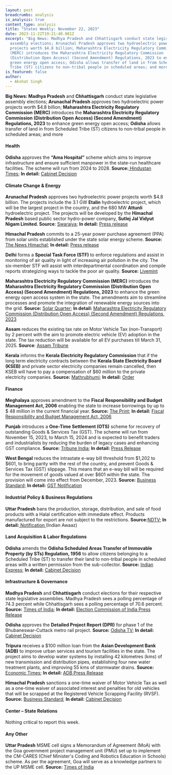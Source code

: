 ```yaml
---
layout: post
breadcrumbs: analysis
is_analysis: true
content_type: analysis
title: "States Weekly: November 22, 2023"
date: 2023-11-22T19:21:40.081Z
excerpt: "Big News: Madhya Pradesh and Chhattisgarh conduct state legislative
  assembly elections; Arunachal Pradesh approves two hydroelectric power
  projects worth $4.8 billion; Maharashtra Electricity Regulatory Commission
  (MERC) introduces the Maharashtra Electricity Regulatory Commission
  (Distribution Open Access) (Second Amendment) Regulations, 2023 to enhance
  green energy open access; Odisha allows transfer of land in from Scheduled
  Tribe (ST) citizens to non-tribal people in scheduled areas; and more."
is_featured: false
author:
  - Akshat Singh
---
```

**Big News: Madhya Pradesh** and **Chhattisgarh** conduct state legislative assembly elections; **Arunachal Pradesh** approves two hydroelectric power projects worth $4.8 billion; **Maharashtra Electricity Regulatory Commission (MERC)** introduces the **Maharashtra Electricity Regulatory Commission (Distribution Open Access) (Second Amendment) Regulations, 2023** to enhance green energy open access; **Odisha** allows transfer of land in from Scheduled Tribe (ST) citizens to non-tribal people in scheduled areas; and more

#### Health 

**Odisha** approves the **“Ama Hospital”** scheme which aims to improve infrastructure and ensure sufficient manpower in the state-run healthcare facilities. The scheme will run from 2024 to 2028. **Source:**[ Hindustan Times](https://www.hindustantimes.com/cities/others/odisha-cabinet-approves-healthcare-scheme-to-improve-hospital-infrastructure-101700018574375.html); **In detail:** [Cabinet Decision](https://cabinet.odisha.gov.in/UploadedDOC/41678_MEDIA_03%20H%20&%20FW.pdf)



#### Climate Change & Energy

**Arunachal Pradesh** approves two hydroelectric power projects worth $4.8 billion. The projects include the 3.1 GW **Etalin** hydroelectric project, which will be the largest project in the country, and the 680 MW **Attunli** hydroelectric project. The projects will be developed by the **Himachal Pradesh** based public sector hydro-power company, **Sutlej Jal Vidyut Nigam Limited. Source**: [Swarajya](https://swarajyamag.com/infrastructure/arunachal-pradesh-centre-clears-dpr-of-3098-mw-etalin-plant-largest-hydro-electric-plant-under-development); **In detail:** [Press release](https://sjvn.nic.in/latest-updates-detail/2038/120)



**Himachal Pradesh** commits to a 25-year power purchase agreement (PPA) from solar units established under the state solar energy scheme. **Source:** [The News Himachal](https://thenewshimachal.com/2023/11/himachal-pradesh-government-commits-to-25-year-power-purchase-from-solar-units/); **In detail:** [Press release](http://himachalpr.gov.in/OnePressRelease.aspx?Language=1&ID=32061)

[](http://himachalpr.gov.in/OnePressRelease.aspx?Language=1&ID=32061)

**Delhi** forms a **Special Task Force (STF)** to enforce regulations and assist in monitoring of air quality in light of increasing air pollution in the city. The six-member STF will assist with interdepartmental coordination and compile reports strategizing ways to tackle the poor air quality. **Source:** [Livemint](https://www.livemint.com/news/india/delhi-air-pollution-govt-forms-special-task-force-to-combat-rising-pollution-stf-11700130659278.html)



**Maharashtra Electricity Regulatory Commission (MERC)** introduces the **Maharashtra Electricity Regulatory Commission (Distribution Open Access) (Second Amendment) Regulations, 2023** to enhance the green energy open access system in the state. The amendments aim to streamline processes and promote the integration of renewable energy sources into the grid. **Source:** [Solar Quarter](https://solarquarter.com/2023/11/14/maharashtra-electricity-regulatory-commission-enhances-green-energy-open-access-with-new-amendments/); **In detail:** [Maharashtra Electricity Regulatory Commission (Distribution Open Access) (Second Amendment) Regulations, 2023](https://merc.gov.in/wp-content/uploads/2023/11/Gazette_DOA_second-amendment-Regulations-2023.pdf)



**Assam** reduces the existing tax rate on Motor Vehicle Tax (non-Transport) by 2 percent with the aim to promote electric vehicle (EV) adoption in the state. The tax reduction will be available for all EV purchases till March 31, 2025. **Source**: [Assam Tribune](https://assamtribune.com/assam/assam-govt-announces-tax-rebate-on-electric-vehicles-1504883)



**Kerala** informs the **Kerala Electricity Regulatory Commission** that if the long term electricity contracts between the **Kerala State Electricity Board (KSEB)** and private sector electricity companies remain cancelled, then KSEB will have to pay a compensation of $60 million to the private electricity companies. **Source:** [Mathrubhumi](https://english.mathrubhumi.com/news/kerala/kseb-will-have-to-pay-a-compensation-of-rs-500-crores-if-electricity-contracts-remain-cancelled-1.9068637); **In detail:** [Order](https://acrobat.adobe.com/id/urn:aaid:sc:VA6C2:63057291-bc77-4d60-8c01-0272c08cf043)



#### Finance

**Meghalaya** approves amendment to the **Fiscal Responsibility and Budget Management Act, 2006** enabling the state to increase borrowings by up to $ 48 million in the current financial year. **Source:** [The Print](https://theprint.in/india/meghalaya-cabinet-nod-for-amendment-to-state-frbm-act-to-increase-borrowings-by-up-to-rs-400cr/1847742/); **In detail:** [Fiscal Responsibility and Budget Management Act, 2006](https://acrobat.adobe.com/id/urn:aaid:sc:VA6C2:85b62888-2c8e-40f5-8648-ebeedeaa5828)



**Punjab** introduces a **One-Time Settlement (OTS)** scheme for recovery of outstanding Goods & Services Tax (GST). The scheme will run from November 15, 2023, to March 15, 2024 and is expected to benefit traders and industrialists by reducing the burden of legacy cases and enhancing GST compliance. **Source:** [Tribune India](https://www.tribuneindia.com/news/punjab/ots-scheme-launched-for-recovery-of-dues-562670); **In detail:** [Press Release](http://diprpunjab.gov.in/?q=content/led-cm-punjab-cabinet-gives-diwali-gift-traders-introducing-ots-pre-gst-arrears)



**West Bengal** reduces the intrastate e-way bill threshold from $1,202 to $601, to bring parity with the rest of the country, and prevent Goods & Services Tax (GST) slippage. This means that an e-way bill will be required for the movement of goods valued at over $601 within the state. The provision will come into effect from December, 2023. **Source:** [Business Standard;](https://www.business-standard.com/india-news/west-bengal-to-reduce-intrastate-e-way-bill-threshold-to-rs-50-000-123111300616_1.html) **In detail:** [GST Notification](https://www.wbcomtax.gov.in/GST/GST_Notifications/Notification_02_2023_20231110.pdf)



#### Industrial Policy & Business Regulations  

**Uttar Pradesh** bans the production, storage, distribution, and sale of food products with a Halal certification with immediate effect. Products manufactured for export are not subject to the restrictions. **Source:**[NDTV;](https://www.ndtv.com/india-news/up-bans-sale-of-halal-certified-products-with-immediate-effect-4585665) **In detail:**[ Notification ](https://theindianawaaz.com/uttar-pradesh-bans-sale-of-halal-certified-products-for-locals/)(Indian Awaaz)



#### Land Acquisition & Labor Regulations  

**Odisha** amends the **Odisha Scheduled Areas Transfer of Immovable Property (by STs) Regulation, 1956** to allow citizens belonging to a Scheduled Tribe (ST) to transfer their land to non-tribal people in scheduled areas with a written permission from the sub-collector. **Source:** [Indian Express](https://indianexpress.com/article/cities/bhubaneswar/odisha-govt-st-sell-land-non-tribals-mortgage-non-agriculture-purpose-9026912/); **In detail:** [Cabinet Decision](https://cabinet.odisha.gov.in/UploadedDOC/41676_MEDIA_06%20R%20&%20DM.pdf)



#### Infrastructure & Governance

**Madhya Pradesh** and **Chhattisgarh** conduct elections for their respective state legislative assemblies. Madhya Pradesh sees a polling percentage of 74.3 percent while Chhattisgarh sees a polling percentage of 70.6 percent. **Source:** [Times of India](https://timesofindia.indiatimes.com/india/assembly-elections-2023-madhya-pradesh-sees-over-74-polling-70-60-voter-turnout-in-second-phase-chhattisgarh-polls/articleshow/105298614.cms); **In detail:** [Election Commission of India Press Release](https://acrobat.adobe.com/id/urn:aaid:sc:VA6C2:f81066bf-dc7e-49c8-86fb-35585c5f5de8)



**Odisha** approves the **Detailed Project Report (DPR)** for phase 1 of the Bhubaneswar-Cuttack metro rail project. **Source:** [Odisha TV](https://odishatv.in/news/odisha/bhubaneswar-cuttack-metro-rail-project-dpr-gets-odisha-cabinet-nod-220218); **In detail:** [Cabinet Decision](https://cabinet.odisha.gov.in/UploadedDOC/41671_MEDIA_A.A.3%20H%20&%20UD.pdf)



**Tripura** receives a $100 million loan from the **Asian Development Bank (ADB)** to improve urban services and tourism facilities in the state. The project aims to develop water systems by installing 42 kilometres (kms) of new transmission and distribution pipes, establishing four new water treatment plants, and improving 55 kms of stormwater drains. **Source:** [Economic Times](https://infra.economictimes.indiatimes.com/news/urban-infrastructure/abd-okays-100-mn-loan-to-improve-tripuras-tourism-urban-infra/105251927); **In detail:** [ADB Press Release](https://www.adb.org/news/adb-project-improve-tourism-and-urban-services-tripura-india)



**Himachal Pradesh** sanctions a one-time waiver of Motor Vehicle Tax as well as a one-time waiver of associated interest and penalties for old vehicles that will be scrapped at the Registered Vehicle Scrapping Facility (RVSF). **Source:** [Business Standard](https://www.business-standard.com/india-news/himachal-govt-plans-to-increase-grip-on-shimla-kullu-construction-projects-123111800965_1.html); **In detail:** [Cabinet Decision](http://himachalpr.gov.in/OnePressRelease.aspx?Language=1&ID=32087)



#### Center – State Relations 

Nothing critical to report this week.



#### Any Other

**Uttar Pradesh** MSME cell signs a Memorandum of Agreement (MoA) with the Goa government project management unit (PMU) set up to implement the CM-CARES (Chief Minister's Coding and Robotics Education in Schools) scheme. As per the agreement, Goa will serve as a knowledge partners to the UP MSME cell. **Source:** [Times of India](https://timesofindia.indiatimes.com/city/goa/up-raj-odisha-to-use-goa-coding-robotics-edu-model-in-pilot-project/articleshow/105221927.cms)